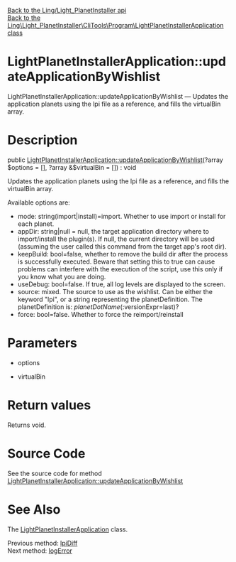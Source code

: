 [Back to the Ling/Light_PlanetInstaller api](https://github.com/lingtalfi/Light_PlanetInstaller/blob/master/doc/api/Ling/Light_PlanetInstaller.md)<br>
[Back to the Ling\Light_PlanetInstaller\CliTools\Program\LightPlanetInstallerApplication class](https://github.com/lingtalfi/Light_PlanetInstaller/blob/master/doc/api/Ling/Light_PlanetInstaller/CliTools/Program/LightPlanetInstallerApplication.md)


LightPlanetInstallerApplication::updateApplicationByWishlist
================



LightPlanetInstallerApplication::updateApplicationByWishlist — Updates the application planets using the lpi file as a reference, and fills the virtualBin array.




Description
================


public [LightPlanetInstallerApplication::updateApplicationByWishlist](https://github.com/lingtalfi/Light_PlanetInstaller/blob/master/doc/api/Ling/Light_PlanetInstaller/CliTools/Program/LightPlanetInstallerApplication/updateApplicationByWishlist.md)(?array $options = [], ?array &$virtualBin = []) : void




Updates the application planets using the lpi file as a reference, and fills the virtualBin array.

Available options are:
- mode: string(import|install)=import. Whether to use import or install for each planet.
- appDir: string|null = null, the target application directory where to import/install the plugin(s).
     If null, the current directory will be used (assuming the user called this command from the target app's root dir).
- keepBuild: bool=false, whether to remove the build dir after the process is successfully executed.
     Beware that setting this to true can cause problems can interfere with the execution of the script, use
     this only if you know what you are doing.
- useDebug: bool=false. If true, all log levels are displayed to the screen.
- source: mixed. The source to use as the wishlist. Can be either the keyword "lpi", or a string representing the planetDefinition.
     The planetDefinition is: $planetDotName(:$versionExpr=last)?
- force: bool=false. Whether to force the reimport/reinstall




Parameters
================


- options

    

- virtualBin

    


Return values
================

Returns void.








Source Code
===========
See the source code for method [LightPlanetInstallerApplication::updateApplicationByWishlist](https://github.com/lingtalfi/Light_PlanetInstaller/blob/master/CliTools/Program/LightPlanetInstallerApplication.php#L482-L541)


See Also
================

The [LightPlanetInstallerApplication](https://github.com/lingtalfi/Light_PlanetInstaller/blob/master/doc/api/Ling/Light_PlanetInstaller/CliTools/Program/LightPlanetInstallerApplication.md) class.

Previous method: [lpiDiff](https://github.com/lingtalfi/Light_PlanetInstaller/blob/master/doc/api/Ling/Light_PlanetInstaller/CliTools/Program/LightPlanetInstallerApplication/lpiDiff.md)<br>Next method: [logError](https://github.com/lingtalfi/Light_PlanetInstaller/blob/master/doc/api/Ling/Light_PlanetInstaller/CliTools/Program/LightPlanetInstallerApplication/logError.md)<br>

